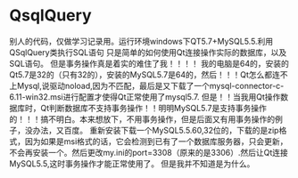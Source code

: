 # QsqlQuery
别人的代码，仅做学习记录用。运行环境windows下QT5.7+MySQL5.5.利用QSqlQuery类执行SQL语句
只是简单的如何使用Qt连接操作实际的数据库，以及SQL语句。
但是事务操作真是着实的难住了我！！！！
我的电脑是64的，安装的Qt5.7是32的（只有32的），安装的MySQL5.7是64的，然后！！！Qt怎么都连不上Mysql,说驱动noload,因为不匹配，最后是又下载了一个mysql-connector-c-6.11-win32.msi进行配置才使得Qt正常使用了mysql5.7.
但是！！当我用Qt操作数据库时，Qt判断数据库不支持事务操作！！明明MySQL5.7是支持事务操作的！！！搞不明白。本来想放下，不用事务操作，但是后面又有用事务操作的例子，没办法，又百度。
重新安装下载一个MySQL5.5.60,32位的，下载的是zip格式，因为如果是msi格式的话，它会检测到已有了一个数据库服务器，只会更新，不会再安装一个。然后更改my.ini的port=3308（原来的是3306）.然后让Qt连接MySQL5.5,这时事务操作才能正常使用了。
但是我并不知道是为什么。

